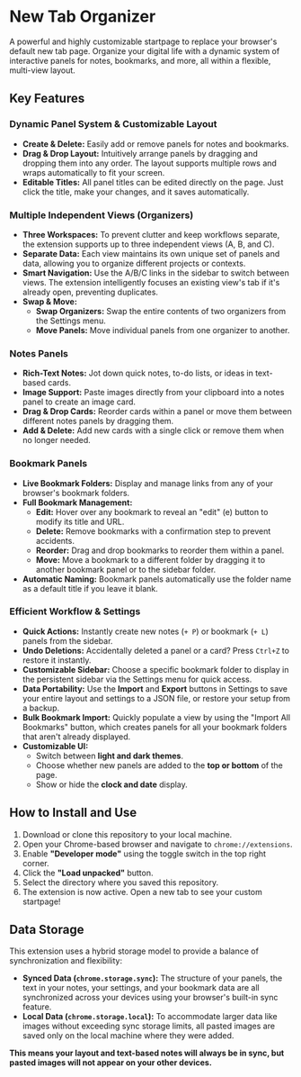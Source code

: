 # New Tab Organizer

A powerful and highly customizable startpage to replace your browser's default new tab page. Organize your digital life with a dynamic system of interactive panels for notes, bookmarks, and more, all within a flexible, multi-view layout.

## Key Features

### Dynamic Panel System & Customizable Layout
- **Create & Delete:** Easily add or remove panels for notes and bookmarks.
- **Drag & Drop Layout:** Intuitively arrange panels by dragging and dropping them into any order. The layout supports multiple rows and wraps automatically to fit your screen.
- **Editable Titles:** All panel titles can be edited directly on the page. Just click the title, make your changes, and it saves automatically.

### Multiple Independent Views (Organizers)
- **Three Workspaces:** To prevent clutter and keep workflows separate, the extension supports up to three independent views (A, B, and C).
- **Separate Data:** Each view maintains its own unique set of panels and data, allowing you to organize different projects or contexts.
- **Smart Navigation:** Use the A/B/C links in the sidebar to switch between views. The extension intelligently focuses an existing view's tab if it's already open, preventing duplicates.
- **Swap & Move:**
    - **Swap Organizers:** Swap the entire contents of two organizers from the Settings menu.
    - **Move Panels:** Move individual panels from one organizer to another.

### Notes Panels
- **Rich-Text Notes:** Jot down quick notes, to-do lists, or ideas in text-based cards.
- **Image Support:** Paste images directly from your clipboard into a notes panel to create an image card.
- **Drag & Drop Cards:** Reorder cards within a panel or move them between different notes panels by dragging them.
- **Add & Delete:** Add new cards with a single click or remove them when no longer needed.

### Bookmark Panels
- **Live Bookmark Folders:** Display and manage links from any of your browser's bookmark folders.
- **Full Bookmark Management:**
    - **Edit:** Hover over any bookmark to reveal an "edit" (e) button to modify its title and URL.
    - **Delete:** Remove bookmarks with a confirmation step to prevent accidents.
    - **Reorder:** Drag and drop bookmarks to reorder them within a panel.
    - **Move:** Move a bookmark to a different folder by dragging it to another bookmark panel or to the sidebar folder.
- **Automatic Naming:** Bookmark panels automatically use the folder name as a default title if you leave it blank.

### Efficient Workflow & Settings
- **Quick Actions:** Instantly create new notes (`+ P`) or bookmark (`+ L`) panels from the sidebar.
- **Undo Deletions:** Accidentally deleted a panel or a card? Press `Ctrl+Z` to restore it instantly.
- **Customizable Sidebar:** Choose a specific bookmark folder to display in the persistent sidebar via the Settings menu for quick access.
- **Data Portability:** Use the **Import** and **Export** buttons in Settings to save your entire layout and settings to a JSON file, or restore your setup from a backup.
- **Bulk Bookmark Import:** Quickly populate a view by using the "Import All Bookmarks" button, which creates panels for all your bookmark folders that aren't already displayed.
- **Customizable UI:**
    - Switch between **light and dark themes**.
    - Choose whether new panels are added to the **top or bottom** of the page.
    - Show or hide the **clock and date** display.

## How to Install and Use

1.  Download or clone this repository to your local machine.
2.  Open your Chrome-based browser and navigate to `chrome://extensions`.
3.  Enable **"Developer mode"** using the toggle switch in the top right corner.
4.  Click the **"Load unpacked"** button.
5.  Select the directory where you saved this repository.
6.  The extension is now active. Open a new tab to see your custom startpage!

## Data Storage

This extension uses a hybrid storage model to provide a balance of synchronization and flexibility:

-   **Synced Data (`chrome.storage.sync`):** The structure of your panels, the text in your notes, your settings, and your bookmark data are all synchronized across your devices using your browser's built-in sync feature.
-   **Local Data (`chrome.storage.local`):** To accommodate larger data like images without exceeding sync storage limits, all pasted images are saved only on the local machine where they were added.

**This means your layout and text-based notes will always be in sync, but pasted images will not appear on your other devices.**
